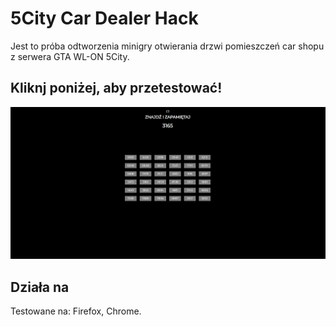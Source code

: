 # 5City Car Dealer Hack
Jest to próba odtworzenia minigry otwierania drzwi pomieszczeń car shopu z serwera GTA WL-ON 5City.

## Kliknj poniżej, aby przetestować!
[![example](https://raw.githubusercontent.com/granacik320/CARDEALER_HEIST/main/CSS/sscdh.png?token=GHSAT0AAAAAABX5M523H3NBAHXQLWC3R6ZGYYD4T2A)](https://granacik320.github.io//CARDEALER_HEIST/)

## Działa na

Testowane na: Firefox, Chrome.
